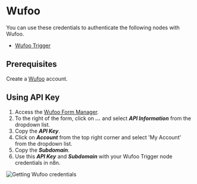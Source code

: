 # Wufoo

You can use these credentials to authenticate the following nodes with Wufoo.
- [Wufoo Trigger](/integrations/trigger-nodes/n8n-nodes-base.wufooTrigger/)

## Prerequisites

Create a [Wufoo](https://wufoo.com) account.

## Using API Key

1. Access the [Wufoo Form Manager](https://app.wufoo.com/#/form-manager).
2. To the right of the form, click on ***...*** and select ***API Information*** from the dropdown list.
3. Copy the ***API Key***.
4. Click on ***Account***  from the top right corner and select 'My Account' from the dropdown list.
5. Copy the ***Subdomain***.
6. Use this ***API Key*** and ***Subdomain*** with your Wufoo Trigger node credentials in n8n.

![Getting Wufoo credentials](/_images/integrations/credentials/wufoo/using-api-key.gif)
